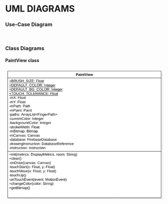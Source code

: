 

# UML DIAGRAMS #

### Use-Case Diagram ###
<img src=""></img>

### Class Diagrams ###

#### PaintView class ####
<img src="https://github.com/ichimichi/Collaborative-Doodling/blob/master/documents/images/PaintView.png?raw=true"></img>
